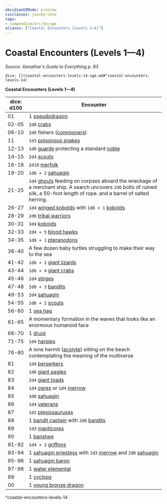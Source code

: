 ```yaml
---
obsidianUIMode: preview
cssclasses: json5e-note
tags:
- compendium/src/5e/xge
aliases: ["Coastal Encounters (Levels 1—4)"]
---
```

# Coastal Encounters (Levels 1—4)
*Source: Xanathar's Guide to Everything p. 93* 

`dice: [](coastal-encounters-levels-14-xge.md#^coastal-encounters-levels-14)`

**Coastal Encounters (Levels 1—4)**

| dice: d100 | Encounter |
|------------|-----------|
| 01 | 1 [pseudodragon](/compendium/bestiary/dragon/pseudodragon.md) |
| 02-05 | `2d8` [crabs](/compendium/bestiary/beast/crab.md) |
| 06-10 | `2d6` fishers ([commoners](/compendium/bestiary/humanoid/commoner.md)) |
| 11 | `1d3` [poisonous snakes](/compendium/bestiary/beast/poisonous-snake.md) |
| 12-13 | `1d6` [guards](/compendium/bestiary/humanoid/guard.md) protecting a standard [noble](/compendium/bestiary/humanoid/noble.md) |
| 14-15 | `2d4` [scouts](/compendium/bestiary/humanoid/scout.md) |
| 16-18 | `2d10` [merfolk](/compendium/bestiary/humanoid/merfolk.md) |
| 19-20 | `1d6 + 2` [sahuagin](/compendium/bestiary/humanoid/sahuagin.md) |
| 21-25 | `1d4` [ghouls](/compendium/bestiary/undead/ghoul.md) feeding on corpses aboard the wreckage of a merchant ship. A search uncovers `2d6` bolts of ruined silk, a 50-foot length of rope. and a barrel of salted herring. |
| 26-27 | `1d4` [winged kobolds](/compendium/bestiary/humanoid/winged-kobold.md) with `1d6 + 1` [kobolds](/compendium/bestiary/humanoid/kobold.md) |
| 28-29 | `2d6` [tribal warriors](/compendium/bestiary/humanoid/tribal-warrior.md) |
| 30-31 | `3d4` [kobolds](/compendium/bestiary/humanoid/kobold.md) |
| 32-33 | `2d4 + 5` [blood hawks](/compendium/bestiary/beast/blood-hawk.md) |
| 34-35 | `1d8 + 1` [pteranodons](/compendium/bestiary/beast/pteranodon.md) |
| 36-40 | A few dozen baby turtles struggling to make their way to the sea |
| 41-42 | `1d6 + 2` [giant lizards](/compendium/bestiary/beast/giant-lizard.md) |
| 43-44 | `1d6 + 4` [giant crabs](/compendium/bestiary/beast/giant-crab.md) |
| 45-46 | `2d4` [stirges](/compendium/bestiary/beast/stirge.md) |
| 47-48 | `2d6 + 3` [bandits](/compendium/bestiary/humanoid/bandit.md) |
| 49-53 | `2d4` [sahuagin](/compendium/bestiary/humanoid/sahuagin.md) |
| 54-55 | `1d6 + 2` [scouts](/compendium/bestiary/humanoid/scout.md) |
| 56-60 | 1 [sea hag](/compendium/bestiary/fey/sea-hag.md) |
| 61-65 | A momentary formation in the waves that looks like an enormous humanoid face |
| 66-70 | 1 [druid](/compendium/bestiary/humanoid/druid.md) |
| 71-75 | `1d4` [harpies](/compendium/bestiary/monstrosity/harpy.md) |
| 76-80 | A lone hermit ([acolyte](/compendium/bestiary/humanoid/acolyte.md)) sitting on the beach contemplating the meaning of the multiverse |
| 81 | `1d4` [berserkers](/compendium/bestiary/humanoid/berserker.md) |
| 82 | `1d6` [giant eagles](/compendium/bestiary/beast/giant-eagle.md) |
| 83 | `2d4` [giant toads](/compendium/bestiary/beast/giant-toad.md) |
| 84 | `1d4` [ogres](/compendium/bestiary/giant/ogre.md) or `1d4` [merrow](/compendium/bestiary/monstrosity/merrow.md) |
| 85 | `3d6` [sahuagin](/compendium/bestiary/humanoid/sahuagin.md) |
| 86 | `1d4` [veterans](/compendium/bestiary/humanoid/veteran.md) |
| 87 | `1d2` [plesiosauruses](/compendium/bestiary/beast/plesiosaurus.md) |
| 88 | 1 [bandit captain](/compendium/bestiary/humanoid/bandit-captain.md) with `2d6` [bandits](/compendium/bestiary/humanoid/bandit.md) |
| 89 | `1d3` [manticores](/compendium/bestiary/monstrosity/manticore.md) |
| 90 | 1 [banshee](/compendium/bestiary/undead/banshee.md) |
| 91-92 | `1d4 + 3` [griffons](/compendium/bestiary/monstrosity/griffon.md) |
| 93-94 | 1 [sahuagin priestess](/compendium/bestiary/humanoid/sahuagin-priestess.md) with `1d3` [merrow](/compendium/bestiary/monstrosity/merrow.md) and `2d6` [sahuagin](/compendium/bestiary/humanoid/sahuagin.md) |
| 95-96 | 1 [sahuagin baron](/compendium/bestiary/humanoid/sahuagin-baron.md) |
| 97-98 | 1 [water elemental](/compendium/bestiary/elemental/water-elemental.md) |
| 99 | 1 [cyclops](/compendium/bestiary/giant/cyclops.md) |
| 00 | 1 [young bronze dragon](/compendium/bestiary/dragon/young-bronze-dragon.md) |
^coastal-encounters-levels-14